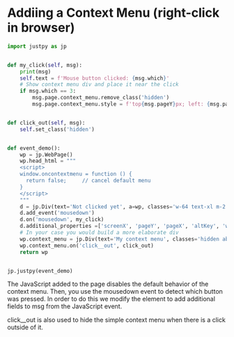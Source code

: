 # Addiing a Context Menu (right-click in browser)


```python
import justpy as jp


def my_click(self, msg):
    print(msg)
    self.text = f'Mouse button clicked: {msg.which}'
    # Show context menu div and place it near the click
    if msg.which == 3:
        msg.page.context_menu.remove_class('hidden')
        msg.page.context_menu.style = f'top{msg.pageY}px; left: {msg.pageX}px;'


def click_out(self, msg):
    self.set_class('hidden')


def event_demo():
    wp = jp.WebPage()
    wp.head_html = """
    <script>
    window.oncontextmenu = function () {
      return false;     // cancel default menu
    }
    </script>
    """
    d = jp.Div(text='Not clicked yet', a=wp, classes='w-64 text-xl m-2 p-1 bg-blue-500 text-white')
    d.add_event('mousedown')
    d.on('mousedown', my_click)
    d.additional_properties =['screenX', 'pageY', 'pageX', 'altKey', 'which', 'movementX',' button', 'buttons']
    # In your case you would build a more elaborate div
    wp.context_menu = jp.Div(text='My context menu', classes='hidden absolute border text-white bg-blue-500', a=wp)
    wp.context_menu.on('click__out', click_out)
    return wp


jp.justpy(event_demo)
```

The JavaScript added to the page disables the default behavior of the context menu. Then, you use the mousedown event to detect which button was pressed. In order to do this we modify the element to add additional fields to msg from the JavaScript event.

click__out is also used to hide the simple context menu when there is a click outside of it.

